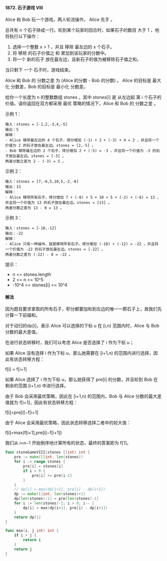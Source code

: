 #### 1872. 石子游戏 VIII
Alice 和 Bob 玩一个游戏，两人轮流操作， Alice 先手 。

总共有 n 个石子排成一行。轮到某个玩家的回合时，如果石子的数目 大于 1 ，他将执行以下操作：

1. 选择一个整数 x > 1 ，并且 移除 最左边的 x 个石子。
2. 将 移除 的石子价值之 和 累加到该玩家的分数中。
3. 将一个 新的石子 放在最左边，且新石子的值为被移除石子值之和。

当只剩下 一个 石子时，游戏结束。

Alice 和 Bob 的 分数之差 为 (Alice 的分数 - Bob 的分数) 。 Alice 的目标是 最大化 分数差，Bob 的目标是 最小化 分数差。

给你一个长度为 n 的整数数组 stones ，其中 stones[i] 是 从左边起 第 i 个石子的价值。请你返回在双方都采用 最优 策略的情况下，Alice 和 Bob 的 分数之差 。

示例 1：
```
输入：stones = [-1,2,-3,4,-5]
输出：5
解释：
- Alice 移除最左边的 4 个石子，得分增加 (-1) + 2 + (-3) + 4 = 2 ，并且将一个价值为 2 的石子放在最左边。stones = [2,-5] 。
- Bob 移除最左边的 2 个石子，得分增加 2 + (-5) = -3 ，并且将一个价值为 -3 的石子放在最左边。stones = [-3] 。
两者分数之差为 2 - (-3) = 5 。
```
示例 2：
```
输入：stones = [7,-6,5,10,5,-2,-6]
输出：13
解释：
- Alice 移除所有石子，得分增加 7 + (-6) + 5 + 10 + 5 + (-2) + (-6) = 13 ，并且将一个价值为 13 的石子放在最左边。stones = [13] 。
两者分数之差为 13 - 0 = 13 。
```
示例 3：
```
输入：stones = [-10,-12]
输出：-22
解释：
- Alice 只有一种操作，就是移除所有石子。得分增加 (-10) + (-12) = -22 ，并且将一个价值为 -22 的石子放在最左边。stones = [-22] 。
两者分数之差为 (-22) - 0 = -22 。
```

提示：

- n == stones.length
- 2 <= n <= 10^5
- -10^4 <= stones[i] <= 10^4

#### 解法
因为题目要求拿取的所有石子，积分都要加和到左边的唯一一颗石子上，故我们先计算一下前缀和。

对于动归的dp[i]，表示 Alice 可以选择的下标  u 在 [i,n) 范围内时，Alice 与 Bob 分数的最大差值。

在进行状态转移时，我们可以考虑 Alice 是否选择了 i 作为下标 u；
                            
如果 Alice 没有选择 i 作为下标 u，那么她需要在 [i+1,n) 的范围内进行选择，因此有状态转移方程：

f[i] = f[i+1]

如果 Alice 选择了 i 作为下标 u，那么她获得了 pre[i] 的分数，并且轮到 Bob 在剩余的范围 [i+1,n) 中进行选择。

由于 Bob 会采用最优策略，因此在 [i+1,n) 的范围内，Bob 与 Alice 分数的最大差值就为 f[i+1]，因此有状态转移方程：

f[i]=pre[i]−f[i+1]

由于 Alice 会采用最优策略，因此状态转移选择二者中的较大值：

f[i]=max(f[i+1],pre[i]−f[i+1])

我们从 i=n−1 开始倒序地计算所有的状态，最终的答案即为 f[1]。

```go
func stoneGameVIII(stones []int) int {
    pre := make([]int, len(stones))
    for i := range stones {
        pre[i] = stones[i]
        if i > 0 {
            pre[i] += pre[i-1]
        }
    }
    // dp[i] = max(dp[i+1], pre[i] - dp[i+1])
    dp := make([]int, len(stones)+1)
    dp[len(stones)-1] = pre[len(stones)-1]
    for i := len(stones)-2; i > 0; i-- {
        dp[i] = max(dp[i+1], pre[i] - dp[i+1])
    }
    return dp[1]
}

func max(i, j int) int {
    if i > j {
        return i
    }
    return j
}
```